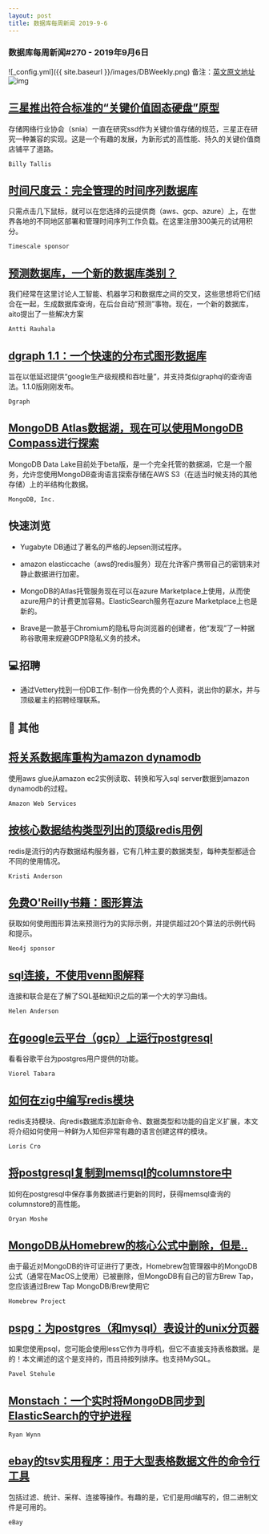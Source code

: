 ```yaml
---
layout: post
title: 数据库每周新闻 2019-9-6
---
```

### 数据库每周新闻#270 - 2019年9月6日
![_config.yml]({{ site.baseurl }}/images/DBWeekly.png)
备注：[英文原文地址](https://dbweekly.com/issues/270)
![img](https://res.cloudinary.com/cpress/image/upload/w_1280,e_sharpen:60/bgkvgy6izno15kaxuxyl.jpg)


## [三星推出符合标准的“关键价值固态硬盘”原型](https://dbweekly.com/link/69591/web)
存储网络行业协会（snia）一直在研究ssd作为关键价值存储的规范，三星正在研究一种兼容的实现。这是一个有趣的发展，为新形式的高性能、持久的关键价值商店铺平了道路。

`Billy Tallis`


## [时间尺度云：完全管理的时间序列数据库](https://dbweekly.com/link/69593/web)
只需点击几下鼠标，就可以在您选择的云提供商（aws、gcp、azure）上，在世界各地的不同地区部署和管理时间序列工作负载。在这里注册300美元的试用积分。

`Timescale sponsor`


## [预测数据库，一个新的数据库类别？](https://dbweekly.com/link/69595/web)
我们经常在这里讨论人工智能、机器学习和数据库之间的交叉，这些思想将它们结合在一起，生成数据库查询，在后台自动“预测”事物。现在，一个新的数据库，aito提出了一些解决方案

`Antti Rauhala`


## [dgraph 1.1：一个快速的分布式图形数据库](https://dbweekly.com/link/69597/web)
旨在以低延迟提供“google生产级规模和吞吐量”，并支持类似graphql的查询语法。1.1.0版刚刚发布。

`Dgraph`


## [MongoDB Atlas数据湖，现在可以使用MongoDB Compass进行探索](https://dbweekly.com/link/69599/web)
MongoDB Data Lake目前处于beta版，是一个完全托管的数据湖，它是一个服务，允许您使用MongoDB查询语言探索存储在AWS S3（在适当时候支持的其他存储）上的半结构化数据。

`MongoDB, Inc.`

## 快速浏览


- Yugabyte DB通过了著名的严格的Jepsen测试程序。


- amazon elasticcache（aws的redis服务）现在允许客户携带自己的密钥来对静止数据进行加密。


- MongoDB的Atlas托管服务现在可以在azure Marketplace上使用，从而使azure用户的计费更加容易。ElasticSearch服务在azure Marketplace上也是新的。


- Brave是一款基于Chromium的隐私导向浏览器的创建者，他“发现”了一种据称谷歌用来规避GDPR隐私义务的技术。
## 💻招聘


- 通过Vettery找到一份DB工作-制作一份免费的个人资料，说出你的薪水，并与顶级雇主的招聘经理联系。
## 📒 其他


## [将关系数据库重构为amazon dynamodb](https://dbweekly.com/link/69607/web)
使用aws glue从amazon ec2实例读取、转换和写入sql server数据到amazon dynamodb的过程。

`Amazon Web Services`


## [按核心数据结构类型列出的顶级redis用例](https://dbweekly.com/link/69608/web)
redis是流行的内存数据结构服务器，它有几种主要的数据类型，每种类型都适合不同的使用情况。

`Kristi Anderson`


## [免费O'Reilly书籍：图形算法](https://dbweekly.com/link/69609/web)
获取如何使用图形算法来预测行为的实际示例，并提供超过20个算法的示例代码和提示。

`Neo4j sponsor`


## [sql连接，不使用venn图解释](https://dbweekly.com/link/69610/web)
连接和联合是在了解了SQL基础知识之后的第一个大的学习曲线。

`Helen Anderson`


## [在google云平台（gcp）上运行postgresql](https://dbweekly.com/link/69611/web)
看看谷歌平台为postgres用户提供的功能。

`Viorel Tabara`


## [如何在zig中编写redis模块](https://dbweekly.com/link/69612/web)
redis支持模块、向redis数据库添加新命令、数据类型和功能的自定义扩展，本文将介绍如何使用一种鲜为人知但非常有趣的语言创建这样的模块。

`Loris Cro`


## [将postgresql复制到memsql的columnstore中](https://dbweekly.com/link/69613/web)
如何在postgresql中保存事务数据进行更新的同时，获得memsql查询的columnstore的高性能。

`Oryan Moshe`


## [MongoDB从Homebrew的核心公式中删除，但是..](https://dbweekly.com/link/69614/web)
由于最近对MongoDB的许可证进行了更改，Homebrew包管理器中的MongoDB公式（通常在MacOS上使用）已被删除，但MongoDB有自己的官方Brew Tap，您应该通过Brew Tap MongoDB/Brew使用它

`Homebrew Project`


## [pspg：为postgres（和mysql）表设计的unix分页器](https://dbweekly.com/link/69617/web)
如果您使用psql，您可能会使用less它作为寻呼机，但它不直接支持表格数据。是的！本文阐述的这个是支持的，而且持按列排序。也支持MySQL。

`Pavel Stehule`


## [Monstach：一个实时将MongoDB同步到ElasticSearch的守护进程](https://dbweekly.com/link/69619/web)
`Ryan Wynn`


## [ebay的tsv实用程序：用于大型表格数据文件的命令行工具](https://dbweekly.com/link/69620/web)
包括过滤、统计、采样、连接等操作。有趣的是，它们是用d编写的，但二进制文件是可用的。

`eBay`


